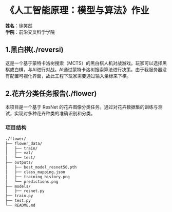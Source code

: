 # 《人工智能原理：模型与算法》作业
**姓名**：徐笑然  
**学院**：前沿交叉科学学院
## 1.黑白棋(./reversi)
这是一个基于蒙特卡洛树搜索（MCTS）的黑白棋人机对战游戏。玩家可以选择黑棋或白棋，与AI进行对战。AI通过蒙特卡洛树搜索算法进行决策。由于我服务器没有配置可视化界面，故此工程下玩家需要通过输入坐标来下棋。
## 2.花卉分类任务报告(./flower)
本项目是一个基于 ResNet 的花卉图像分类任务。通过对花卉数据集的训练与测试，实现对多种花卉种类的准确识别和分类。

### 项目结构
```bash
./flower/
├── flower_data/         
│   ├── train/           
│   ├── val/             
│   └── test/            
├── outputs/             
│   ├── best_model_resnet50.pth 
│   ├── class_mapping.json      
│   ├── training_history.png    
│   └── predictions.png         
├── models/         
│   ├── resnet.py          
├── train.py             
├── test.py            
└── README.md           
```